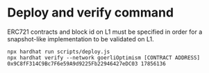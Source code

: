 
# Deploy and verify command
ERC721 contracts and block id on L1 must be specified in order for a snapshot-like implementation to be validated on L1.

```shell
npx hardhat run scripts/deploy.js 
npx hardhat verify --network goerliOptimism [CONTRACT ADDRESS] 0x9C8fF314C9Bc7F6e59A9d9225Fb22946427eDC03 17856136
```
